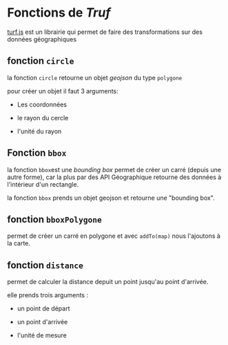 # Fonctions de  *Truf*

[turf.js](https://turfjs.org/) est un librairie qui permet de faire des transformations sur des données géographiques


## fonction `circle` 

la fonction `circle` retourne un objet *geojson* du type `polygone`

pour créer un objet il faut 3 arguments:

* Les coordonnées

* le rayon du cercle

* l'unité du rayon

## Fonction `bbox` 

la fonction `bbox`est une *bounding box* permet de créer un carré (depuis une autre forme), car la plus par des API Géographique retourne des données à l'intérieur d'un rectangle.


la fonction `bbox` prends un objet geojson et retourne une "bounding box".

## fonction `bboxPolygone`

permet de créer un carré en polygone et avec `addTo(map)` nous l'ajoutons à la carte.

## fonction `distance` 

permet de calculer la distance depuit un point jusqu'au point d'arrivée.

elle prends trois arguments :

* un point de départ

* un point d'arrivée

* l'unité de mesure
